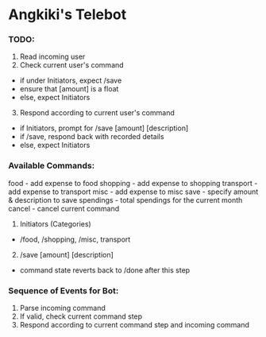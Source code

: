 # Angkiki's Telebot

### TODO:
1. Read incoming user
2. Check current user's command
  * if under Initiators, expect /save
  * ensure that [amount] is a float
  * else, expect Initiators
3. Respond according to current user's command
  * if Initiators, prompt for /save [amount] [description]
  * if /save, respond back with recorded details
  * else, expect Initiators

### Available Commands:
food - add expense to food
shopping - add expense to shopping
transport - add expense to transport
misc - add expense to misc
save - specify amount & description to save
spendings - total spendings for the current month
cancel - cancel current command

1. Initiators (Categories)
  * /food, /shopping, /misc, transport
2. /save [amount] [description]
  * command state reverts back to /done after this step

### Sequence of Events for Bot:
1. Parse incoming command
2. If valid, check current command step
3. Respond according to current command step and incoming command
